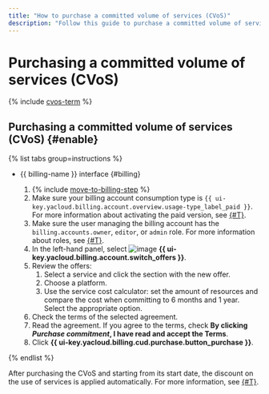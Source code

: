 ```yaml
---
title: "How to purchase a committed volume of services (CVoS)"
description: "Follow this guide to purchase a committed volume of services (CVoS)."
---
```


# Purchasing a committed volume of services (CVoS)

{% include [cvos-term](../_includes/cvos-term.md) %}

## Purchasing a committed volume of services (CVoS) {#enable}

{% list tabs group=instructions %}

- {{ billing-name }} interface {#billing}

   1. {% include [move-to-billing-step](../_includes/move-to-billing-step.md) %}
   1. Make sure your billing account consumption type is `{{ ui-key.yacloud.billing.account.overview.usage-type_label_paid }}`. For more information about activating the paid version, see [{#T}](activate-commercial.md).
   1. Make sure the user managing the billing account has the `billing.accounts.owner`, `editor`, or `admin` role. For more information about roles, see [{#T}](../security/index.md).
   1. In the left-hand panel, select ![image](../../_assets/console-icons/sack.svg) **{{ ui-key.yacloud.billing.account.switch_offers }}**.
   1. Review the offers:
      1. Select a service and click the section with the new offer.
      1. Choose a platform.
      1. Use the service cost calculator: set the amount of resources and compare the cost when committing to 6 months and 1 year. Select the appropriate option.
   1. Check the terms of the selected agreement.
   1. Read the agreement. If you agree to the terms, check **By clicking _Purchase commitment_, I have read and accept the Terms**.
   1. Click **{{ ui-key.yacloud.billing.cud.purchase.button_purchase }}**.

{% endlist %}

After purchasing the CVoS and starting from its start date, the discount on the use of services is applied automatically. For more information, see [{#T}](../concepts/cvos.md).
